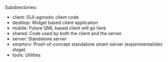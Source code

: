 Subdirectories:

 * client: GUI-agnostic client code
 * desktop: Widget based client application
 * mobile: Future QML based client will go here
 * shared: Code used by both the client and the server
 * server: Standalone server
 * smartsrv: Proof-of-concept standalone smart-server (experimental/dev stage)
 * tools: Utilities


